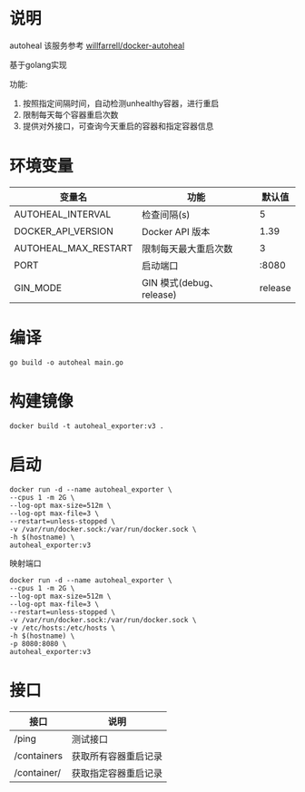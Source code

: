 # 说明

autoheal 该服务参考 [willfarrell/docker-autoheal](https://github.com/willfarrell/docker-autoheal)

基于golang实现

功能:

1. 按照指定间隔时间，自动检测unhealthy容器，进行重启
2. 限制每天每个容器重启次数
3. 提供对外接口，可查询今天重启的容器和指定容器信息

# 环境变量

| 变量名                  | 功能                    | 默认值     |
|----------------------|-----------------------|---------|
| AUTOHEAL_INTERVAL    | 检查间隔(s)               | 5       |
| DOCKER_API_VERSION   | Docker API 版本         | 1.39    |
| AUTOHEAL_MAX_RESTART | 限制每天最大重启次数            | 3       |
| PORT                 | 启动端口                  | :8080   |
| GIN_MODE             | GIN 模式(debug、release) | release |

# 编译

```shell
go build -o autoheal main.go
```

# 构建镜像

```shell
docker build -t autoheal_exporter:v3 .
```

# 启动

```shell
docker run -d --name autoheal_exporter \
--cpus 1 -m 2G \
--log-opt max-size=512m \
--log-opt max-file=3 \
--restart=unless-stopped \
-v /var/run/docker.sock:/var/run/docker.sock \
-h $(hostname) \
autoheal_exporter:v3
```

映射端口

```shell
docker run -d --name autoheal_exporter \
--cpus 1 -m 2G \
--log-opt max-size=512m \
--log-opt max-file=3 \
--restart=unless-stopped \
-v /var/run/docker.sock:/var/run/docker.sock \
-v /etc/hosts:/etc/hosts \
-h $(hostname) \
-p 8080:8080 \
autoheal_exporter:v3
```

# 接口

| 接口                          | 说明         |
|-----------------------------|------------|
| /ping                       | 测试接口       |
| /containers                 | 获取所有容器重启记录 |
| /container/<container-name> | 获取指定容器重启记录 |

